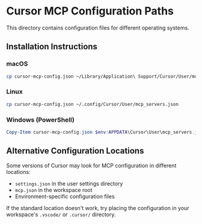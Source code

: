 # Cursor MCP Configuration Paths

This directory contains configuration files for different operating systems.

## Installation Instructions

### macOS
```bash
cp cursor-mcp-config.json ~/Library/Application\ Support/Cursor/User/mcp_servers.json
```

### Linux
```bash
cp cursor-mcp-config.json ~/.config/Cursor/User/mcp_servers.json
```

### Windows (PowerShell)
```powershell
Copy-Item cursor-mcp-config.json $env:APPDATA\Cursor\User\mcp_servers.json
```

## Alternative Configuration Locations

Some versions of Cursor may look for MCP configuration in different locations:

- `settings.json` in the user settings directory
- `mcp.json` in the workspace root
- Environment-specific configuration files

If the standard location doesn't work, try placing the configuration in your workspace's `.vscode/` or `.cursor/` directory.
